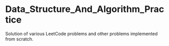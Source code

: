 # Data_Structure_And_Algorithm_Practice
Solution of various LeetCode problems and other problems implemented from scratch.
